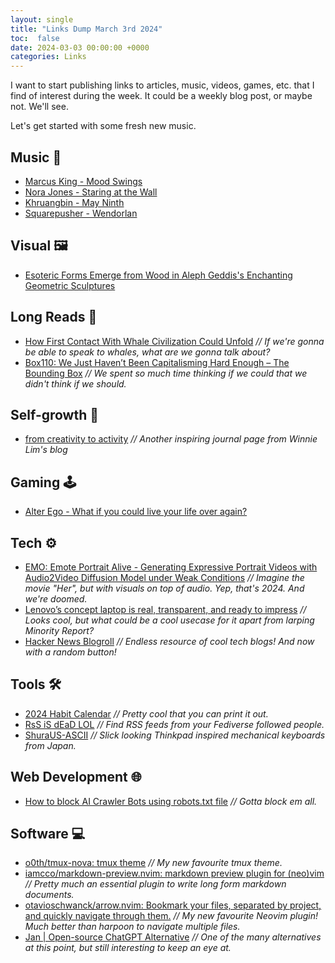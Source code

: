 ```yaml
---
layout: single
title: "Links Dump March 3rd 2024"
toc:  false
date: 2024-03-03 00:00:00 +0000
categories: Links
---
```

I want to start publishing links to articles, music, videos, games, etc. that I find of interest during the week. It could be a weekly blog post, or maybe not. We'll see. 

Let's get started with some fresh new music.

## Music 🎵
- [Marcus King - Mood Swings](https://www.youtube.com/watch?v=BHiwQ10E-no)
- [Nora Jones - Staring at the Wall](https://www.youtube.com/watch?v=LTptGqn53VE)
- [Khruangbin - May Ninth](https://www.youtube.com/watch?v=sTcHbELHYCk)
- [Squarepusher - Wendorlan](https://youtu.be/cLOd03UGmH8)

## Visual 🖼️
- [Esoteric Forms Emerge from Wood in Aleph Geddis's Enchanting Geometric Sculptures](https://www.thisiscolossal.com/2024/02/aleph-geddis-wood-sculptures/)

## Long Reads 📰
- [How First Contact With Whale Civilization Could Unfold](https://www.theatlantic.com/science/archive/2024/02/talking-whales-project-ceti/677549/) _// If we're gonna be able to speak to whales, what are we gonna talk about?_
- [Box110: We Just Haven’t Been Capitalisming Hard Enough – The Bounding Box](https://blog.tobiasrevell.com/2024/02/21/box110-we-just-havent-been-capitalisming-hard-enough/
) _// We spent so much time thinking if we could that we didn't think if we should._
  
## Self-growth 🌱
- [from creativity to activity](https://winnielim.org/journal/from-creativity-to-activity/) _// Another inspiring journal page from Winnie Lim's blog_

## Gaming 🕹️
- [Alter Ego - What if you could live your life over again?](https://www.playalterego.com/?mc_cid=5a1a0fbcb6&mc_eid=06ef3adc5d
)

## Tech ⚙️
- [EMO: Emote Portrait Alive - Generating Expressive Portrait Videos with Audio2Video Diffusion Model under Weak Conditions](https://humanaigc.github.io/emote-portrait-alive/) _// Imagine the movie "Her", but with visuals on top of audio. Yep, that's 2024. And we're doomed._
- [Lenovo’s concept laptop is real, transparent, and ready to impress](https://www.theverge.com/24082244/lenovo-concept-transparent-laptop-mwc-2024-drawing-tablet)
_// Looks cool, but what could be a cool usecase for it apart from larping Minority Report?_
- [Hacker News Blogroll](https://dm.hn/
)
_// Endless resource of cool tech blogs! And now with a random button!_
  
## Tools 🛠️
- [2024 Habit Calendar](https://habitcalendar.co/)
_// Pretty cool that you can print it out._
- [RsS iS dEaD LOL](https://rss-is-dead.lol/)
_// Find RSS feeds from your Fediverse followed people._
- [ShuraUS-ASCII](https://tex.com.tw/products/shura?variant=42840179802267)
_// Slick looking Thinkpad inspired mechanical keyboards from Japan._

## Web Development 🌐
- [How to block AI Crawler Bots using robots.txt file](https://www.cyberciti.biz/web-developer/block-openai-bard-bing-ai-crawler-bots-using-robots-txt-file/)
_// Gotta block em all._

## Software 💻
- [o0th/tmux-nova: tmux theme](https://github.com/o0th/tmux-nova
)
_// My new favourite tmux theme._
- [iamcco/markdown-preview.nvim: markdown preview plugin for (neo)vim](https://github.com/iamcco/markdown-preview.nvim) _// Pretty much an essential plugin to write long form markdown documents._
- [otavioschwanck/arrow.nvim: Bookmark your files, separated by project, and quickly navigate through them.](https://github.com/otavioschwanck/arrow.nvim)
_// My new favourite Neovim plugin! Much better than harpoon to navigate multiple files._
- [Jan | Open-source ChatGPT Alternative](https://jan.ai/
)
_// One of the many alternatives at this point, but still interesting to keep an eye at._

